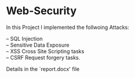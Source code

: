 # Web-Security

In this Project I implemented the follwoing Attacks:

– SQL Injection \
– Sensitive Data Exposure \
– XSS Cross Site Scripting tasks \
– CSRF Request forgery tasks.

Details in the `report.docx' file
